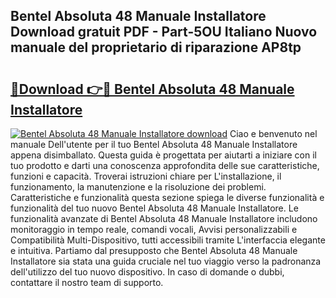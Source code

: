 ## Bentel Absoluta 48 Manuale Installatore Download gratuit PDF - Part-5OU Italiano Nuovo manuale del proprietario di riparazione AP8tp

# <h2><a href="http://dfgaa04.blite.top/?on=Bentel+Absoluta+48+Manuale+Installatore">🔗Download 👉🔴 Bentel Absoluta 48 Manuale Installatore</a></h2>

[![Bentel Absoluta 48 Manuale Installatore download](https://i.imgur.com/lujVjoI.png)](http://dfgaa04.blite.top/?on=Bentel+Absoluta+48+Manuale+Installatore)
Ciao e benvenuto nel manuale Dell'utente per il tuo Bentel Absoluta 48 Manuale Installatore appena disimballato. Questa guida è progettata per aiutarti a iniziare con il tuo prodotto e darti una conoscenza approfondita delle sue caratteristiche, funzioni e capacità. Troverai istruzioni chiare per L'installazione, il funzionamento, la manutenzione e la risoluzione dei problemi. Caratteristiche e funzionalità questa sezione spiega le diverse funzionalità e funzionalità del tuo nuovo Bentel Absoluta 48 Manuale Installatore. Le funzionalità avanzate di Bentel Absoluta 48 Manuale Installatore includono monitoraggio in tempo reale, comandi vocali, Avvisi personalizzabili e Compatibilità Multi-Dispositivo, tutti accessibili tramite L'interfaccia elegante e intuitiva. Partiamo dal presupposto che Bentel Absoluta 48 Manuale Installatore sia stata una guida cruciale nel tuo viaggio verso la padronanza dell'utilizzo del tuo nuovo dispositivo. In caso di domande o dubbi, contattare il nostro team di supporto.
